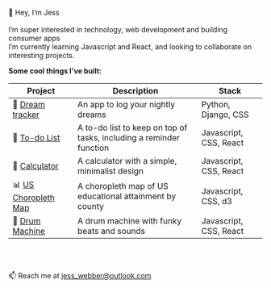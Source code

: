 👋 Hey, I’m Jess
<br>
<br>
I’m super interested in technology, web development and building consumer apps<br>
I’m currently learning Javascript and React, and looking to collaborate on interesting projects. <br>

<strong>Some cool things I've built:</strong>

Project | Description | Stack
------- |-------------|------
🌙 [Dream tracker](https://log-my-dreams.herokuapp.com/) | An app to log your nightly dreams | Python, Django, CSS
🔧 [To-do List](https://jess-webber.github.io/to-do-list/)  | A to-do list to keep on top of tasks, including a reminder function | Javascript, CSS, React
🧮 [Calculator](https://jess-webber.github.io/minimalist-calculator/) | A calculator with a simple, minimalist design | Javascript, CSS, React
📊 [US Choropleth Map](https://codepen.io/jesswebber/pen/OJpjNqw) | A choropleth map of US educational attainment by county | Javascript, CSS, d3
🥁 [Drum Machine](https://codepen.io/jesswebber/full/dyNwzJX) | A drum machine with funky beats and sounds | Javascript, CSS, React
<br>
<br>

📫 Reach me at jess_webber@outlook.com

